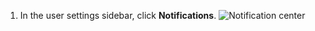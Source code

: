 1. In the user settings sidebar, click **Notifications**.
   ![Notification center](/assets/images/help/settings/settings-sidebar-notifications.png)
